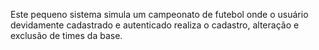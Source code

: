 Este pequeno sistema simula um campeonato de futebol onde o usuário devidamente cadastrado e autenticado realiza o cadastro, alteração e exclusão de times da base.